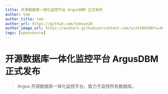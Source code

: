 ```yaml
---
title: 开源数据库一体化监控平台 ArgusDBM 正式发布   
author: tom  
author_title: tom   
author_url: https://github.com/tomsun28  
author_image_url: https://avatars.githubusercontent.com/u/24788200?s=400&v=4  
tags: [opensource]  
---
```


# 开源数据库一体化监控平台 ArgusDBM 正式发布

> Argus 开源数据库一体化监控平台，致力于监控所有数据库。   


 
